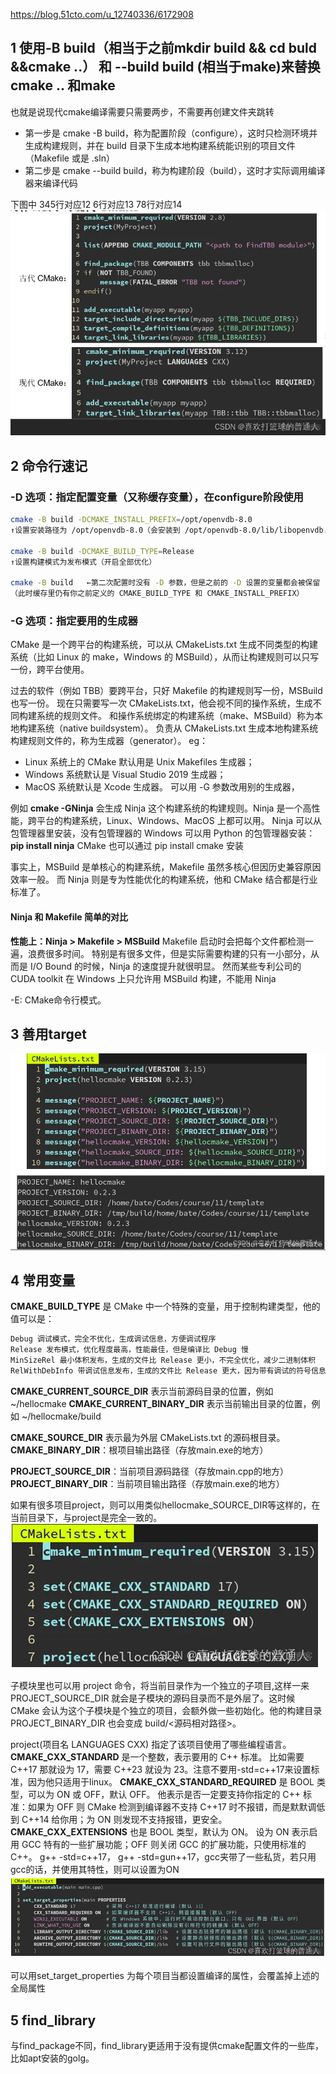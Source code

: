 
https://blog.51cto.com/u_12740336/6172908

## 1 使用-B build（相当于之前mkdir build && cd buld &&cmake ..） 和 --build build (相当于make)来替换 cmake .. 和make

也就是说现代cmake编译需要只需要两步，不需要再创建文件夹跳转
- 第一步是 cmake -B build，称为配置阶段（configure），这时只检测环境并生成构建规则，并在 build 目录下生成本地构建系统能识别的项目文件（Makefile 或是 .sln）
- 第二步是 cmake --build build，称为构建阶段（build），这时才实际调用编译器来编译代码

下图中
345行对应12
6行对应13
78行对应14
![](images/cmake使用笔记_image_1.png)


## 2 命令行速记

### **-D 选项：指定配置变量（又称缓存变量），在configure阶段使用**
```bash
cmake -B build -DCMAKE_INSTALL_PREFIX=/opt/openvdb-8.0
↑设置安装路径为 /opt/openvdb-8.0（会安装到 /opt/openvdb-8.0/lib/libopenvdb.so）

cmake -B build -DCMAKE_BUILD_TYPE=Release
↑设置构建模式为发布模式（开启全部优化）

cmake -B build   ←第二次配置时没有 -D 参数，但是之前的 -D 设置的变量都会被保留
（此时缓存里仍有你之前定义的 CMAKE_BUILD_TYPE 和 CMAKE_INSTALL_PREFIX）
```


### **-G 选项：指定要用的生成器**
CMake 是一个跨平台的构建系统，可以从 CMakeLists.txt 生成不同类型的构建系统（比如 Linux 的 make，Windows 的 MSBuild），从而让构建规则可以只写一份，跨平台使用。

过去的软件（例如 TBB）要跨平台，只好 Makefile 的构建规则写一份，MSBuild 也写一份。
现在只需要写一次 CMakeLists.txt，他会视不同的操作系统，生成不同构建系统的规则文件。
和操作系统绑定的构建系统（make、MSBuild）称为本地构建系统（native buildsystem）。
负责从 CMakeLists.txt 生成本地构建系统构建规则文件的，称为生成器（generator）。
eg：

- Linux 系统上的 CMake 默认用是 Unix Makefiles 生成器；
- Windows 系统默认是 Visual Studio 2019 生成器；
- MacOS 系统默认是 Xcode 生成器。
可以用 -G 参数改用别的生成器，

例如 **cmake -GNinja** 会生成 Ninja 这个构建系统的构建规则。Ninja 是一个高性能，跨平台的构建系统，Linux、Windows、MacOS 上都可以用。
Ninja 可以从包管理器里安装，没有包管理器的 Windows 可以用 Python 的包管理器安装：
**pip install ninja**
CMake 也可以通过 pip install cmake 安装

事实上，MSBuild 是单核心的构建系统，Makefile 虽然多核心但因历史兼容原因效率一般。
而 Ninja 则是专为性能优化的构建系统，他和 CMake 结合都是行业标准了。

#### **Ninja 和 Makefile 简单的对比**

**性能上：Ninja > Makefile > MSBuild**
Makefile 启动时会把每个文件都检测一遍，浪费很多时间。
特别是有很多文件，但是实际需要构建的只有一小部分，从而是 I/O Bound 的时候，Ninja 的速度提升就很明显。
然而某些专利公司的 CUDA toolkit 在 Windows 上只允许用 MSBuild 构建，不能用 Ninja


-E: CMake命令行模式。

## 3 善用target
![](images/cmake使用笔记_image_2.png)

## 4 常用变量

**CMAKE_BUILD_TYPE** 是 CMake 中一个特殊的变量，用于控制构建类型，他的值可以是：
```bash
Debug 调试模式，完全不优化，生成调试信息，方便调试程序
Release 发布模式，优化程度最高，性能最佳，但是编译比 Debug 慢
MinSizeRel 最小体积发布，生成的文件比 Release 更小，不完全优化，减少二进制体积
RelWithDebInfo 带调试信息发布，生成的文件比 Release 更大，因为带有调试的符号信息
```

**CMAKE_CURRENT_SOURCE_DIR** 表示当前源码目录的位置，例如 ~/hellocmake
**CMAKE_CURRENT_BINARY_DIR** 表示当前输出目录的位置，例如 ~/hellocmake/build

**CMAKE_SOURCE_DIR** 表示最为外层 CMakeLists.txt 的源码根目录。
**CMAKE_BINARY_DIR**：根项目输出路径（存放main.exe的地方）

**PROJECT_SOURCE_DIR**：当前项目源码路径（存放main.cpp的地方）
**PROJECT_BINARY_DIR**：当前项目输出路径（存放main.exe的地方）

如果有很多项目project，则可以用类似hellocmake_SOURCE_DIR等这样的，在当前目录下，与project是完全一致的。
![](images/cmake使用笔记_image_3.png)

子模块里也可以用 project 命令，将当前目录作为一个独立的子项目,这样一来 PROJECT_SOURCE_DIR 就会是子模块的源码目录而不是外层了。这时候 CMake 会认为这个子模块是个独立的项目，会额外做一些初始化。他的构建目录 PROJECT_BINARY_DIR 也会变成 build/<源码相对路径>。


project(项目名 LANGUAGES CXX) 指定了该项目使用了哪些编程语言。
**CMAKE_CXX_STANDARD** 是一个整数，表示要用的 C++ 标准。
	比如需要 C++17 那就设为 17，需要 C++23 就设为 23。注意不要用-std=c++17来设置标准，因为他只适用于linux。
**CMAKE_CXX_STANDARD_REQUIRED** 是 BOOL 类型，可以为 ON 或 OFF，默认 OFF。
	他表示是否一定要支持你指定的 C++ 标准：如果为 OFF 则 CMake 检测到编译器不支持 C++17 时不报错，而是默默调低到 C++14 给你用；为 ON 则发现不支持报错，更安全。
**CMAKE_CXX_EXTENSIONS** 也是 BOOL 类型，默认为 ON。
	设为 ON 表示启用 GCC 特有的一些扩展功能；OFF 则关闭 GCC 的扩展功能，只使用标准的 C++。
	g++ -std=c++17，
	g++ -std=gun++17，gcc夹带了一些私货，若只用gcc的话，并使用其特性，则可以设置为ON
![](images/cmake使用笔记_image_4.png)

可以用set_target_properties 为每个项目当都设置编译的属性，会覆盖掉上述的全局属性

## 5 find_library

与find_package不同，find_library更适用于没有提供cmake配置文件的一些库，比如apt安装的golg。



